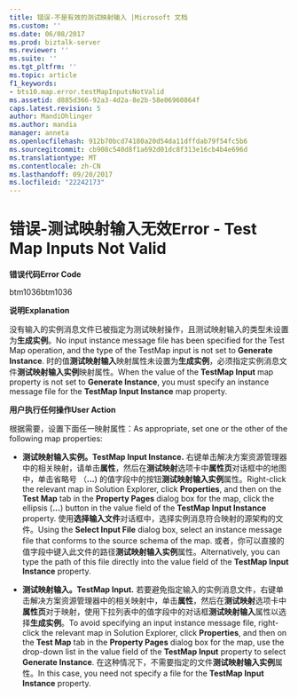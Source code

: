 ```yaml
---
title: 错误-不是有效的测试映射输入 |Microsoft 文档
ms.custom: ''
ms.date: 06/08/2017
ms.prod: biztalk-server
ms.reviewer: ''
ms.suite: ''
ms.tgt_pltfrm: ''
ms.topic: article
f1_keywords:
- bts10.map.error.testMapInputsNotValid
ms.assetid: d885d366-92a3-4d2a-8e2b-58e06960864f
caps.latest.revision: 5
author: MandiOhlinger
ms.author: mandia
manager: anneta
ms.openlocfilehash: 912b70bcd74180a20d54da11dffdab79f54fc5b6
ms.sourcegitcommit: cb908c540d8f1a692d01dc8f313e16cb4b4e696d
ms.translationtype: MT
ms.contentlocale: zh-CN
ms.lasthandoff: 09/20/2017
ms.locfileid: "22242173"
---
```

# <a name="error---test-map-inputs-not-valid"></a><span data-ttu-id="85025-102">错误-测试映射输入无效</span><span class="sxs-lookup"><span data-stu-id="85025-102">Error - Test Map Inputs Not Valid</span></span>
<span data-ttu-id="85025-103">**错误代码**</span><span class="sxs-lookup"><span data-stu-id="85025-103">**Error Code**</span></span>  
  
 <span data-ttu-id="85025-104">btm1036</span><span class="sxs-lookup"><span data-stu-id="85025-104">btm1036</span></span>  
  
 <span data-ttu-id="85025-105">**说明**</span><span class="sxs-lookup"><span data-stu-id="85025-105">**Explanation**</span></span>  
  
 <span data-ttu-id="85025-106">没有输入的实例消息文件已被指定为测试映射操作，且测试映射输入的类型未设置为**生成实例**。</span><span class="sxs-lookup"><span data-stu-id="85025-106">No input instance message file has been specified for the Test Map operation, and the type of the TestMap input is not set to **Generate Instance**.</span></span> <span data-ttu-id="85025-107">时的值**测试映射输入**映射属性未设置为**生成实例**，必须指定实例消息文件**测试映射输入实例**映射属性。</span><span class="sxs-lookup"><span data-stu-id="85025-107">When the value of the **TestMap Input** map property is not set to **Generate Instance**, you must specify an instance message file for the **TestMap Input Instance** map property.</span></span>  
  
 <span data-ttu-id="85025-108">**用户执行任何操作**</span><span class="sxs-lookup"><span data-stu-id="85025-108">**User Action**</span></span>  
  
 <span data-ttu-id="85025-109">根据需要，设置下面任一映射属性：</span><span class="sxs-lookup"><span data-stu-id="85025-109">As appropriate, set one or the other of the following map properties:</span></span>  
  
-   <span data-ttu-id="85025-110">**测试映射输入实例。**</span><span class="sxs-lookup"><span data-stu-id="85025-110">**TestMap Input Instance.**</span></span> <span data-ttu-id="85025-111">右键单击解决方案资源管理器中的相关映射，请单击**属性**，然后在**测试映射**选项卡中**属性页**对话框中的地图中，单击省略号 （**...**) 的值字段中的按钮**测试映射输入实例**属性。</span><span class="sxs-lookup"><span data-stu-id="85025-111">Right-click the relevant map in Solution Explorer, click **Properties**, and then on the **Test Map** tab in the **Property Pages** dialog box for the map, click the ellipsis (**...**) button in the value field of the **TestMap Input Instance** property.</span></span> <span data-ttu-id="85025-112">使用**选择输入文件**对话框中，选择实例消息符合映射的源架构的文件。</span><span class="sxs-lookup"><span data-stu-id="85025-112">Using the **Select Input File** dialog box, select an instance message file that conforms to the source schema of the map.</span></span> <span data-ttu-id="85025-113">或者，你可以直接的值字段中键入此文件的路径**测试映射输入实例**属性。</span><span class="sxs-lookup"><span data-stu-id="85025-113">Alternatively, you can type the path of this file directly into the value field of the **TestMap Input Instance** property.</span></span>  
  
-   <span data-ttu-id="85025-114">**测试映射输入。**</span><span class="sxs-lookup"><span data-stu-id="85025-114">**TestMap Input.**</span></span> <span data-ttu-id="85025-115">若要避免指定输入的实例消息文件，右键单击解决方案资源管理器中的相关映射中，单击**属性**，然后在**测试映射**选项卡中**属性页**对于映射，使用下拉列表中的值字段中的对话框**测试映射输入**属性以选择**生成实例**。</span><span class="sxs-lookup"><span data-stu-id="85025-115">To avoid specifying an input instance message file, right-click the relevant map in Solution Explorer, click **Properties**, and then on the **Test Map** tab in the **Property Pages** dialog box for the map, use the drop-down list in the value field of the **TestMap Input** property to select **Generate Instance**.</span></span> <span data-ttu-id="85025-116">在这种情况下，不需要指定的文件**测试映射输入实例**属性。</span><span class="sxs-lookup"><span data-stu-id="85025-116">In this case, you need not specify a file for the **TestMap Input Instance** property.</span></span>